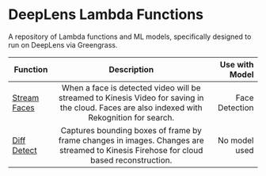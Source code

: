 # DeepLens Lambda Functions
A repository of Lambda functions and ML models, specifically designed to run on DeepLens via Greengrass.

| Function        | Description           | Use with Model  |
| ------------- |:-------------:| -----:|
| [Stream Faces](../StreamFaces/)     | When a face is detected video will be streamed to Kinesis Video for saving in the cloud. Faces are also indexed with Rekognition for search. | Face Detection |
| [Diff Detect](../DiffDetect/)      | Captures bounding boxes of frame by frame changes in images. Changes are streamed to Kinesis Firehose for cloud based reconstruction.      |   No model used |
